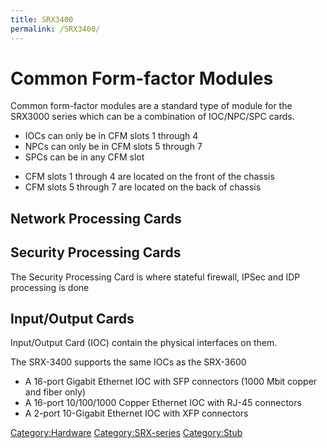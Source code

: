 ```yaml
---
title: SRX3400
permalink: /SRX3400/
---
```


Common Form-factor Modules
==========================

Common form-factor modules are a standard type of module for the SRX3000 series which can be a combination of IOC/NPC/SPC cards.

-   IOCs can only be in CFM slots 1 through 4
-   NPCs can only be in CFM slots 5 through 7
-   SPCs can be in any CFM slot

<!-- -->

-   CFM slots 1 through 4 are located on the front of the chassis
-   CFM slots 5 through 7 are located on the back of chassis

Network Processing Cards
------------------------

Security Processing Cards
-------------------------

The Security Processing Card is where stateful firewall, IPSec and IDP processing is done

Input/Output Cards
------------------

Input/Output Card (IOC) contain the physical interfaces on them.

The SRX-3400 supports the same IOCs as the SRX-3600

-   A 16-port Gigabit Ethernet IOC with SFP connectors (1000 Mbit copper and fiber only)
-   A 16-port 10/100/1000 Copper Ethernet IOC with RJ-45 connectors
-   A 2-port 10-Gigabit Ethernet IOC with XFP connectors

[Category:Hardware](/Category:Hardware "wikilink") [Category:SRX-series](/Category:SRX-series "wikilink") [Category:Stub](/Category:Stub "wikilink")